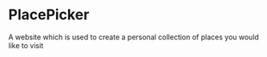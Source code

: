 # PlacePicker
A website which is used to create a personal collection of places you would like to visit
